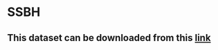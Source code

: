 # SSBH
## This dataset can be downloaded from this [link](https://drive.google.com/drive/folders/1551nlQeoTB8cBbvT362jnfz70GOhIfU5?usp=sharing"SSBH" "Google Drive link")

